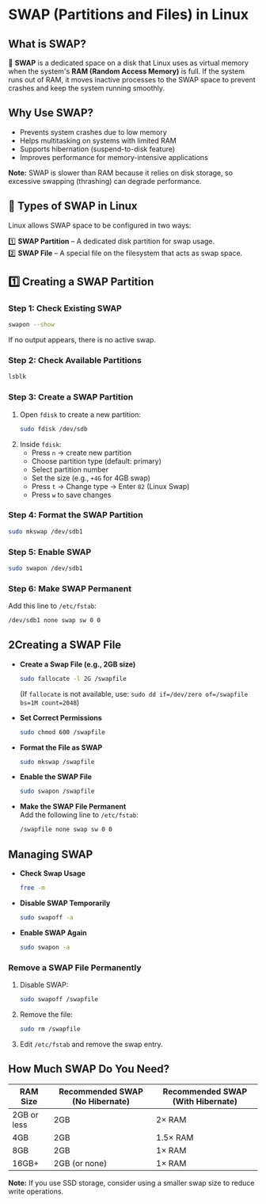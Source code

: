 # **SWAP (Partitions and Files) in Linux**  

## **What is SWAP?**  

🔄 **SWAP** is a dedicated space on a disk that Linux uses as virtual memory when the system's **RAM (Random Access Memory)** is full. If the system runs out of RAM, it moves inactive processes to the SWAP space to prevent crashes and keep the system running smoothly.



## **Why Use SWAP?**  

- Prevents system crashes due to low memory  
- Helps multitasking on systems with limited RAM  
- Supports hibernation (suspend-to-disk feature)  
- Improves performance for memory-intensive applications  

**Note:** SWAP is slower than RAM because it relies on disk storage, so excessive swapping (thrashing) can degrade performance.



## **📂 Types of SWAP in Linux**  

Linux allows SWAP space to be configured in two ways:  

1️⃣ **SWAP Partition** – A dedicated disk partition for swap usage.  
2️⃣ **SWAP File** – A special file on the filesystem that acts as swap space.  



## **1️⃣ Creating a SWAP Partition**  

### **Step 1: Check Existing SWAP**  
```bash
swapon --show
```
If no output appears, there is no active swap.

### **Step 2: Check Available Partitions**  
```bash
lsblk
```

### **Step 3: Create a SWAP Partition**  
1. Open `fdisk` to create a new partition:  
   ```bash
   sudo fdisk /dev/sdb
   ```
2. Inside `fdisk`:  
   - Press `n` → create new partition  
   - Choose partition type (default: primary)  
   - Select partition number  
   - Set the size (e.g., `+4G` for 4GB swap)  
   - Press `t` → Change type → Enter `82` (Linux Swap)  
   - Press `w` to save changes  

### **Step 4: Format the SWAP Partition**  
```bash
sudo mkswap /dev/sdb1
```

### **Step 5: Enable SWAP**  
```bash
sudo swapon /dev/sdb1
```

### **Step 6: Make SWAP Permanent**  
Add this line to `/etc/fstab`:  
```bash
/dev/sdb1 none swap sw 0 0
```



## **2Creating a SWAP File**  

- **Create a Swap File (e.g., 2GB size)**  
   ```bash
   sudo fallocate -l 2G /swapfile
   ```
   (If `fallocate` is not available, use: `sudo dd if=/dev/zero of=/swapfile bs=1M count=2048`)

- **Set Correct Permissions**  
   ```bash
   sudo chmod 600 /swapfile
   ```

- **Format the File as SWAP**  
   ```bash
   sudo mkswap /swapfile
   ```

- **Enable the SWAP File**  
   ```bash
   sudo swapon /swapfile
   ```

- **Make the SWAP File Permanent**  
   Add the following line to `/etc/fstab`:  
   ```bash
   /swapfile none swap sw 0 0
   ```



## **Managing SWAP**  

- **Check Swap Usage**  
   ```bash
   free -m
   ```

- **Disable SWAP Temporarily**  
   ```bash
   sudo swapoff -a
   ```

- **Enable SWAP Again**  
   ```bash
   sudo swapon -a
   ```

### **Remove a SWAP File Permanently**  
1. Disable SWAP:  
   ```bash
   sudo swapoff /swapfile
   ```
2. Remove the file:  
   ```bash
   sudo rm /swapfile
   ```
3. Edit `/etc/fstab` and remove the swap entry.

## **How Much SWAP Do You Need?**  

| RAM Size | Recommended SWAP (No Hibernate) | Recommended SWAP (With Hibernate) |
|----------|--------------------------------|----------------------------------|
| 2GB or less | 2GB | 2× RAM |
| 4GB | 2GB | 1.5× RAM |
| 8GB | 2GB | 1× RAM |
| 16GB+ | 2GB (or none) | 1× RAM |

**Note:** If you use SSD storage, consider using a smaller swap size to reduce write operations.
